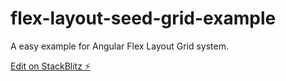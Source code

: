 # flex-layout-seed-grid-example

A easy example for Angular Flex Layout Grid system.

[Edit on StackBlitz ⚡️](https://stackblitz.com/edit/flex-layout-seed-nwyxty)
